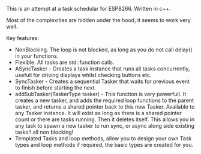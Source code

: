 This is an attempt at a task schedular for ESP8266.  Written in c++. 

Most of the complexities are hidden under the hood, it seems to work very well.  

Key features:

- NonBlocking.  The loop is not blocked, as long as you do not call delay() in your functions.
- Flexible.  All tasks are std::function calls.  
- ASyncTasker - Creates a task instance that runs all tasks concurrently, usefull for driving displays whilst checking buttons etc. 
- SyncTasker - Creates a sequential Tasker that waits for previous event to finish before starting the next. 
- addSubTasker<class TaskerType>(TaskerType tasker) - This function is very powerfull.  It creates a new tasker, and adds the required loop functions to the parent tasker, and returns a shared pointer back to this new Tasker.  Available to any Tasker instance.  It will exist as long as there is a shared pointer count or there are tasks running.  Then it deletes itself.  This allows you in any task to spawn a new tasker to run sync, or async along side existing tasks!!  all non blocking!  
- Templated Tasks and loop methods, allow you to design your own Task types and loop methods if required, the basic types are created for you. 
